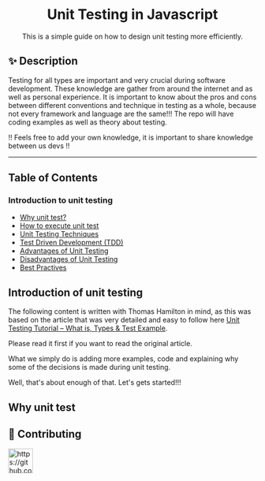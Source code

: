 <h1 align="center">Unit Testing in Javascript</h1>
<div align="center">
This is a simple guide on how to design unit testing more efficiently.

</div>

## ✨ Description
Testing for all types are important and very crucial during software development.
These knowledge are gather from around the internet and as well as personal experience.
It is important to know about the pros and cons between different conventions and technique in testing as a whole, because not every framework and language are the same!!!
The repo will have coding examples as well as theory about testing. 

!! Feels free to add your own knowledge, it is important to share knowledge between us devs !!

---

## Table of Contents

### Introduction to unit testing
- [Why unit test?](#why-unit-test)
- [How to execute unit test](#how-to-execute-unit-test)
- [Unit Testing Techniques](#unit-testing-techniques)
- [Test Driven Development (TDD)](#test-driven-development)
- [Advantages of Unit Testing](#advantages-of-unit-testing)
- [Disadvantages of Unit Testing](#disadvantages-of-unit-testing)
- [Best Practives](#best-practices)

## Introduction of unit testing
The following content is written with Thomas Hamilton in mind, as this was based on the article that was very detailed
and easy to follow here [Unit Testing Tutorial – What is, Types & Test Example](https://www.guru99.com/unit-testing-guide.html).

Please read it first if you want to read the original article.

What we simply do is adding more examples, code and explaining why some of the decisions is made during unit testing. 

Well, that's about enough of that. Let's gets started!!!

## Why unit test




## 🤝 Contributing

<td align="center"><a href="https://github.com/funnytam1019"><img src="https://avatars.githubusercontent.com/u/94522642?s=400&v=4" width="50px" title='https://github.com/funnytam1019'/><br/>
